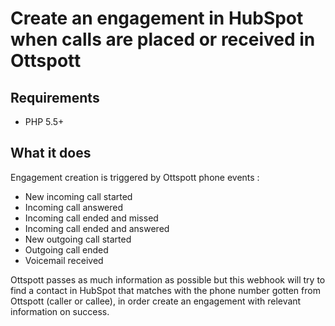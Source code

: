 # Create an engagement in HubSpot when calls are placed or received in Ottspott

## Requirements

- PHP 5.5+

## What it does

Engagement creation is triggered by Ottspott phone events :
- New incoming call started
- Incoming call answered
- Incoming call ended and missed
- Incoming call ended and answered
- New outgoing call started
- Outgoing call ended
- Voicemail received

Ottspott passes as much information as possible but this webhook will try
to find a contact in HubSpot that matches with the phone number gotten from
Ottspott (caller or callee), in order create an engagement with relevant information
on success.
